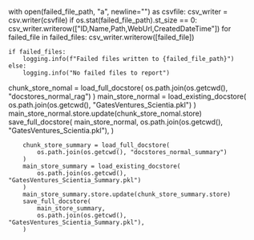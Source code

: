 with open(failed_file_path, "a", newline="") as csvfile:
        csv_writer = csv.writer(csvfile)
        if os.stat(failed_file_path).st_size == 0:
            csv_writer.writerow(["ID,Name,Path,WebUrl,CreatedDateTime"])
        for failed_file in failed_files:
            csv_writer.writerow([failed_file])

    if failed_files:
        logging.info(f"Failed files written to {failed_file_path}")
    else:
        logging.info("No failed files to report")



chunk_store_nomal = load_full_docstore(
            os.path.join(os.getcwd(), "docstores_normal_rag")
        )
        main_store_normal = load_existing_docstore(
            os.path.join(os.getcwd(), "GatesVentures_Scientia.pkl")
        )
        main_store_normal.store.update(chunk_store_nomal.store)
        save_full_docstore(
            main_store_normal,
            os.path.join(os.getcwd(), "GatesVentures_Scientia.pkl"),
        )

        chunk_store_summary = load_full_docstore(
            os.path.join(os.getcwd(), "docstores_normal_summary")
        )
        main_store_summary = load_existing_docstore(
            os.path.join(os.getcwd(), "GatesVentures_Scientia_Summary.pkl")
        )
        main_store_summary.store.update(chunk_store_summary.store)
        save_full_docstore(
            main_store_summary,
            os.path.join(os.getcwd(), "GatesVentures_Scientia_Summary.pkl"),
        )
